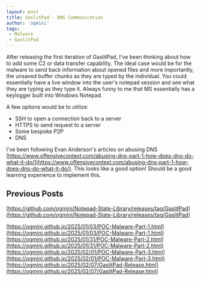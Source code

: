 ```yaml
---
layout: post
title: GaslitPad - DNS Communication
author: 'ogmini'
tags:
 - Malware
 - GaslitPad
---
```


After releasing the first iteration of GaslitPad, I've been thinking about how to add some C2 or data transfer capability. The ideal case would be for the malware to send back information about opened files and more importantly, the unsaved buffer chunks as they are typed by the individual. You could essentially have a live window into the user's notepad session and see what they are typing as they type it. Always funny to me that MS essentially has a keylogger built into Windows Notepad.

A few options would be to utilize:

- SSH to open a connection back to a server
- HTTPS to send request to a server
- Some bespoke P2P
- DNS

I've been following Evan Anderson's articles on abusing DNS [https://www.offensivecontext.com/abusing-dns-part-1-how-does-dns-do-what-it-do/](https://www.offensivecontext.com/abusing-dns-part-1-how-does-dns-do-what-it-do/). This looks like a good option! Should be a good learning experience to implement this.

## Previous Posts

[https://github.com/ogmini/Notepad-State-Library/releases/tag/GaslitPad](https://github.com/ogmini/Notepad-State-Library/releases/tag/GaslitPad)

[https://ogmini.github.io/2025/01/03/POC-Malware-Part-1.html](https://ogmini.github.io/2025/01/03/POC-Malware-Part-1.html)
[https://ogmini.github.io/2025/01/31/POC-Malware-Part-2.html](https://ogmini.github.io/2025/01/31/POC-Malware-Part-2.html)  
[https://ogmini.github.io/2025/02/01/POC-Malware-Part-3.html](https://ogmini.github.io/2025/02/01/POC-Malware-Part-3.html)
[https://ogmini.github.io/2025/02/07/GaslitPad-Release.html](https://ogmini.github.io/2025/02/07/GaslitPad-Release.html)
